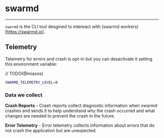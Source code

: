 # swarmd
----

`swarmd` is the CLI tool desgined to intereact with (swarmd workers)[https://swarmd.io].

## Telemetry

Telemetry for errors and crash is opt-in but you can desactivate it setting this environment
variable:

// TODO(@miaxos)
```bash
SWARMD_TELEMETRY_LEVEL=0
```

### Data we collect

**Crash Reports** - Crash reports collect diagnostic information when swarmd crashes and sends it to help understand why the crash occurred and what changes are needed to prevent the crash in the future.

**Error Telemetry** - Error telemetry collects information about errors that do not crash the application but are unexpected.
